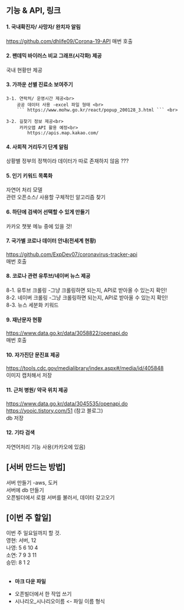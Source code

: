 ## 기능 & API, 링크

#### 1. 국내확진자/ 사망자/ 완치자 알림
https://github.com/dhlife09/Corona-19-API
매번 호출

#### 2. 팬데믹 바이러스 비교 그래프(시각화) 제공
국내 현황만 제공

#### 3. 가까운 선별 진료소 보여주기
    3-1. 연락처/ 운영시간 제공<br>
        공공 데이터 사용 -excel 파일 형태 <br>
        ``` https://www.mohw.go.kr/react/popup_200128_3.html ``` <br>

    3-2. 길찾기 정보 제공<br>
         카카오맵 API 활용 예정<br>
            https://apis.map.kakao.com/

#### 4. 사회적 거리두기 단계 알림
상황별 정부의 정책이라 데이터가 따로 존재하지 않음 
???

#### 5. 인기 키워드 목록화
자연어 처리 모델<br>
관련 오픈소스/ 사용할 구체적인 알고리즘 찾기

#### 6. 하단에 검색어 선택할 수 있게 만들기
카카오 챗봇 메뉴 중에 있을 것!

#### 7. 국가별 코로나 데이터 안내(전세계 현황)
https://github.com/ExpDev07/coronavirus-tracker-api <br>
매번 호출

#### 8. 코로나 관련 유투브/네이버 뉴스 제공
8-1. 유투브 크롤링 -그냥 크롤링하면 되는지, API로 받아올 수 있는지 확인!<br>
8-2. 네이버 크롤링 -그냥 크롤링하면 되는지, API로 받아올 수 있는지 확인!<br>
8-3. 뉴스 세분화 키워드

#### 9. 재난문자 현황
https://www.data.go.kr/data/3058822/openapi.do <br>
매번 호출

#### 10. 자가진단 문진표 제공
https://tools.cdc.gov/medialibrary/index.aspx#/media/id/405848 <br>
이미지 캡처해서 저장

#### 11. 근처 병원/ 약국 위치 제공
https://www.data.go.kr/data/3045535/openapi.do <br>
https://yooic.tistory.com/51 (참고 블로그) <br>
db 저장

#### 12. 기타 검색
자연어처리 기능 사용(카카오에 있음)


## [서버 만드는 방법]
서버 만들기 -aws, 도커 <br>
서버에 db 만들기 <br>
오픈빌더에서 로컬 서버를 불러서, 데이터 갖고오기 <br>

## [이번 주 할일]
이번 주 일요일까지 할 것. <br>
영현: 서버, 12  <br>
나영: 5 6 10 4 <br>
소연: 7 9  3 11 <br>
승민: 8 1 2 <br> <br>

* <b>마크 다운 파일 </b>
- 오픈빌더에서 한 작업 쓰기
- 시나리오_시나리오이름 <- 파일 이름 형식

